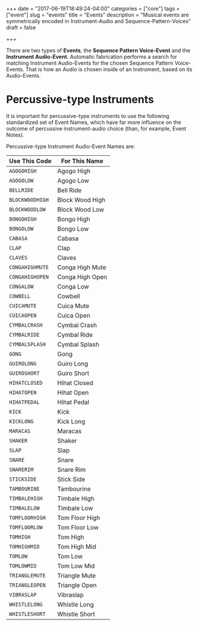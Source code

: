 +++
date = "2017-06-19T18:49:24-04:00"
categories = ["core"]
tags = ["event"]
slug = "events"
title = "Events"
description = "Musical events are symmetrically encoded in Instrument-Audio and Sequence-Pattern-Voices"
draft = false

+++

There are two types of **Events**, the **Sequence Pattern Voice-Event** and the **Instrument Audio-Event**. Automatic fabrication performs a search for matching Instrument Audio-Events for the chosen Sequence Pattern Voice-Events. That is how an Audio is chosen inside of an Instrument, based on its Audio-Events.

# Percussive-type Instruments

It is important for percussive-type instruments to use the following standardized set of Event Names, which have far more influence on the outcome of percussive instrument-audio choice (than, for example, Event Notes).

Percussive-type Instrument Audio-Event Names are:

 Use This Code   | For This Name   
-----------------|-----------------------
 `AGOGOHIGH`     | Agogo High                   
 `AGOGOLOW`      | Agogo Low                      
 `BELLRIDE`      | Bell Ride                      
 `BLOCKWOODHIGH` | Block Wood High              
 `BLOCKWOODLOW`  | Block Wood Low                 
 `BONGOHIGH`     | Bongo High                   
 `BONGOLOW`      | Bongo Low                      
 `CABASA`        | Cabasa                        
 `CLAP`          | Clap                          
 `CLAVES`        | Claves                        
 `CONGAHIGHMUTE` | Conga High Mute               
 `CONGAHIGHOPEN` | Conga High Open               
 `CONGALOW`      | Conga Low                      
 `COWBELL`       | Cowbell                      
 `CUICAMUTE`     | Cuica Mute                    
 `CUICAOPEN`     | Cuica Open                    
 `CYMBALCRASH`   | Cymbal Crash                  
 `CYMBALRIDE`    | Cymbal Ride                   
 `CYMBALSPLASH`  | Cymbal Splash                 
 `GONG`          | Gong                          
 `GUIROLONG`     | Guiro Long                    
 `GUIROSHORT`    | Guiro Short                    
 `HIHATCLOSED`   | Hihat Closed                 
 `HIHATOPEN`     | Hihat Open                   
 `HIHATPEDAL`    | Hihat Pedal                   
 `KICK`          | Kick                          
 `KICKLONG`      | Kick Long                      
 `MARACAS`       | Maracas                      
 `SHAKER`        | Shaker                        
 `SLAP`          | Slap                          
 `SNARE`         | Snare                        
 `SNARERIM`      | Snare Rim                     
 `STICKSIDE`     | Stick Side                    
 `TAMBOURINE`    | Tambourine                    
 `TIMBALEHIGH`   | Timbale High                 
 `TIMBALELOW`    | Timbale Low                    
 `TOMFLOORHIGH`  | Tom Floor High                
 `TOMFLOORLOW`   | Tom Floor Low                 
 `TOMHIGH`       | Tom High                     
 `TOMHIGHMID`    | Tom High Mid                  
 `TOMLOW`        | Tom Low                        
 `TOMLOWMID`     | Tom Low Mid                   
 `TRIANGLEMUTE`  | Triangle Mute                  
 `TRIANGLEOPEN`  | Triangle Open                  
 `VIBRASLAP`     | Vibraslap                    
 `WHISTLELONG`   | Whistle Long                  
 `WHISTLESHORT`  | Whistle Short                  
